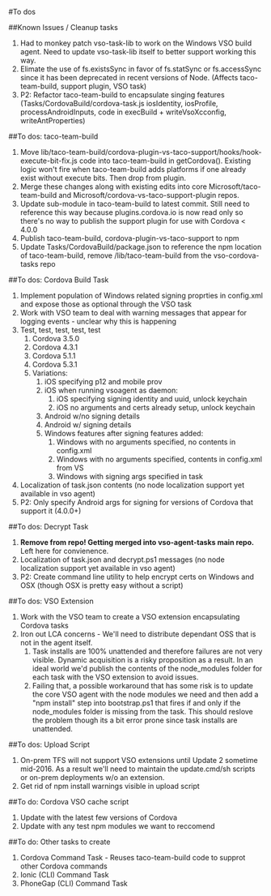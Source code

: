 #To dos

##Known Issues / Cleanup tasks
1. Had to monkey patch vso-task-lib to work on the Windows VSO build agent. Need to update vso-task-lib itself to better support working this way.
2. Elimate the use of fs.existsSync in favor of fs.statSync or fs.accessSync since it has been deprecated in recent versions of Node. (Affects taco-team-build, support plugin, VSO task)
3. P2: Refactor taco-team-build to encapsulate singing features (Tasks/CordovaBuild/cordova-task.js iosIdentity, iosProfile, processAndroidInputs, code in execBuild + writeVsoXcconfig, writeAntProperties)

##To dos: taco-team-build
1. Move lib/taco-team-build/cordova-plugin-vs-taco-support/hooks/hook-execute-bit-fix.js code into taco-team-build in getCordova(). Existing logic won't fire when taco-team-build adds platforms if one already exist without execute bits. Then drop from plugin.
2. Merge these changes along with existing edits into core Microsoft/taco-team-build and Microsoft/cordova-vs-taco-support-plugin repos. 
3. Update sub-module in taco-team-build to latest commit.  Still need to reference this way because plugins.cordova.io is now read only so there's no way to publish the support plugin for use with Cordova < 4.0.0
4. Publish taco-team-build, cordova-plugin-vs-taco-support to npm
5. Update Tasks/CordovaBuild/package.json to reference the npm location of taco-team-build, remove /lib/taco-team-build from the vso-cordova-tasks repo

##To dos: Cordova Build Task
1. Implement population of Windows related signing proprties in config.xml and expose those as optional through the VSO task
2. Work with VSO team to deal with warning messages that appear for logging events - unclear why this is happening
3. Test, test, test, test, test
	1. Cordova 3.5.0
	2. Cordova 4.3.1
	3. Cordova 5.1.1
	4. Cordova 5.3.1
	5. Variations:
		1. iOS specifying p12 and mobile prov
		2. iOS when running vsoagent as daemon: 
			1. iOS specifying signing identity and uuid, unlock keychain
			2. iOS no arguments and certs already setup, unlock keychain
		4. Android w/no signing details
		5. Android w/ signing details
		6. Windows features after signing features added:
			1. Windows with no arguments specified, no contents in config.xml
			2. Windows with no arguments specified, contents in config.xml from VS
			3. Windows with signing args specified in task
4. Localization of task.json contents (no node localization support yet available in vso agent)
5. P2: Only specify Android args for signing for versions of Cordova that support it (4.0.0+)

##To dos: Decrypt Task
1. **Remove from repo! Getting merged into vso-agent-tasks main repo.** Left here for convienence.
1. Localization of task.json and decrypt.ps1 messages (no node localization support yet available in vso agent)
2. P2: Create command line utility to help encrypt certs on Windows and OSX (though OSX is pretty easy without a script)

##To dos: VSO Extension
1. Work with the VSO team to create a VSO extension encapsulating Cordova tasks
2. Iron out LCA concerns - We'll need to distribute dependant OSS that is not in the agent itself.
	1. Task installs are 100% unattended and therefore failures are not very visible. Dynamic acquisition is a risky proposition as a result. In an ideal world we'd publish the contents of the node_modules folder for each task with the VSO extension to avoid issues.
	2. Failing that, a possible workaround that has some risk is to update the core VSO agent with the node modules we need and then add a "npm install" step into bootstrap.ps1 that fires if and only if the node_modules folder is missing from the task. This should reslove the problem though its a bit error prone since task installs are unattended.

##To dos: Upload Script
1. On-prem TFS will not support VSO extensions until Update 2 sometime mid-2016. As a result we'll need to maintain the update.cmd/sh scripts or on-prem deployments w/o an extension.
2. Get rid of npm install warnings visible in upload script

##To do: Cordova VSO cache script
1. Update with the latest few versions of Cordova
2. Update with any test npm modules we want to reccomend

##To do: Other tasks to create
1. Cordova Command Task - Reuses taco-team-build code to supprot other Cordova commands
2. Ionic (CLI) Command Task
3. PhoneGap (CLI) Command Task
